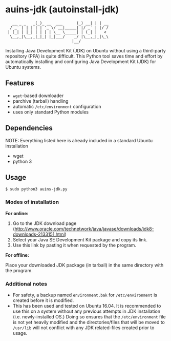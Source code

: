 # auins-jdk (autoinstall-jdk)  
```              _                 _     _ _    
   __ _ _   _(_)_ __  ___      (_) __| | | __
  / _` | | | | | '_ \/ __|_____| |/ _` | |/ /
 | (_| | |_| | | | | \__ \_____| | (_| |   < 
  \__,_|\__,_|_|_| |_|___/    _/ |\__,_|_|\_\
                             |__/     
```
Installing Java Development Kit (JDK) on Ubuntu without using a third-party repository (PPA) is quite difficult. This Python tool saves time and effort by automatically installing and configuring Java Development Kit (JDK) for Ubuntu systems.

## Features
- `wget`-based downloader 
- parchive (tarball) handling
- automatic `/etc/environment` configuration
- uses only standard Python modules

## Dependencies
NOTE: Everything listed here is already included in a standard Ubuntu installation
- wget
- python 3

## Usage
`$ sudo python3 auins-jdk.py`

### Modes of installation

**For online:**

1. Go to the JDK download page (http://www.oracle.com/technetwork/java/javase/downloads/jdk8-downloads-2133151.html)
2. Select your Java SE Development Kit package and copy its link.
3. Use this link by pasting it when requested by the program.

**For offline:**

Place your downloaded JDK package (in tarball) in the same directory with the program.


### Additional notes
- For safety, a backup named `environment.bak` for `/etc/environment` is created before it is modified.
- This has been used and tested on Ubuntu 16.04. It is recommended to use this on a system
without any previous attempts in JDK installation (i.e. newly-installed OS.) Doing so ensures that the
`/etc/environment` file is not yet heavily modified and the directories/files that will be moved to `/usr/lib`
will not conflict with any JDK related-files created prior to usage.
